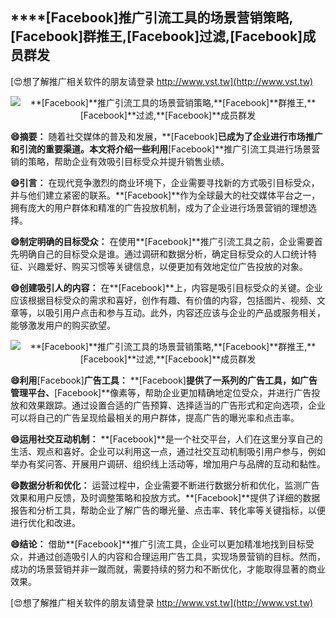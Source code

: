 ## ****[Facebook]**推广引流工具的场景营销策略,**[Facebook]**群推王,**[Facebook]**过滤,**[Facebook]**成员群发**

[😍想了解推广相关软件的朋友请登录 http://www.vst.tw](http://www.vst.tw)

 <center><img src="https://vst.tw/MP4/tuiguang/png/5.png" alt="**[Facebook]**推广引流工具的场景营销策略,**[Facebook]**群推王,**[Facebook]**过滤,**[Facebook]**成员群发"></center>

**😄摘要：**
随着社交媒体的普及和发展，**[Facebook]**已成为了企业进行市场推广和引流的重要渠道。本文将介绍一些利用**[Facebook]**推广引流工具进行场景营销的策略，帮助企业有效吸引目标受众并提升销售业绩。

**😄引言：**
在现代竞争激烈的商业环境下，企业需要寻找新的方式吸引目标受众，并与他们建立紧密的联系。**[Facebook]**作为全球最大的社交媒体平台之一，拥有庞大的用户群体和精准的广告投放机制，成为了企业进行场景营销的理想选择。

**😄制定明确的目标受众：**
在使用**[Facebook]**推广引流工具之前，企业需要首先明确自己的目标受众是谁。通过调研和数据分析，确定目标受众的人口统计特征、兴趣爱好、购买习惯等关键信息，以便更加有效地定位广告投放的对象。

**😄创建吸引人的内容：**
在**[Facebook]**上，内容是吸引目标受众的关键。企业应该根据目标受众的需求和喜好，创作有趣、有价值的内容，包括图片、视频、文章等，以吸引用户点击和参与互动。此外，内容还应该与企业的产品或服务相关，能够激发用户的购买欲望。

 <center><img src="https://vst.tw/MP4/tuiguang/png/2.png" alt="**[Facebook]**推广引流工具的场景营销策略,**[Facebook]**群推王,**[Facebook]**过滤,**[Facebook]**成员群发"></center>

**😄利用**[Facebook]**广告工具：**
**[Facebook]**提供了一系列的广告工具，如广告管理平台、**[Facebook]**像素等，帮助企业更加精确地定位受众，并进行广告投放和效果跟踪。通过设置合适的广告预算、选择适当的广告形式和定向选项，企业可以将自己的广告呈现给最相关的用户群体，提高广告的曝光率和点击率。

**😄运用社交互动机制：**
**[Facebook]**是一个社交平台，人们在这里分享自己的生活、观点和喜好。企业可以利用这一点，通过社交互动机制吸引用户参与，例如举办有奖问答、开展用户调研、组织线上活动等，增加用户与品牌的互动和黏性。

**😄数据分析和优化：**
运营过程中，企业需要不断进行数据分析和优化，监测广告效果和用户反馈，及时调整策略和投放方式。**[Facebook]**提供了详细的数据报告和分析工具，帮助企业了解广告的曝光量、点击率、转化率等关键指标，以便进行优化和改进。

**😄结论：**
借助**[Facebook]**推广引流工具，企业可以更加精准地找到目标受众，并通过创造吸引人的内容和合理运用广告工具，实现场景营销的目标。然而，成功的场景营销并非一蹴而就，需要持续的努力和不断优化，才能取得显著的商业效果。

[😍想了解推广相关软件的朋友请登录 http://www.vst.tw](http://www.vst.tw)



